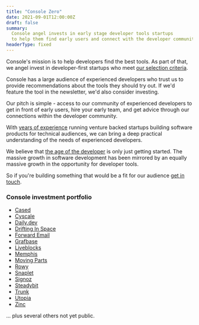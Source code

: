 ```yaml
---
title: "Console Zero"
date: 2021-09-01T12:00:00Z
draft: false
summary:
  Console angel invests in early stage developer tools startups
  to help them find early users and connect with the developer community.
headerType: fixed
---
```


Console's mission is to help developers find the best tools. As part of that, we
angel invest in developer-first startups who meet [our selection
criteria](/selection-criteria/).

Console has a large audience of experienced developers who trust us to provide
recommendations about the tools they should try out. If we'd feature the tool in
the newsletter, we'd also consider investing.

Our pitch is simple - access to our community of experienced developers to get
in front of early users, hire your early team, and get advice through our
connections within the developer community.

With [years of experience](/about/) running venture backed startups building
software products for technical audiences, we can bring a deep practical
understanding of the needs of experienced developers.

We believe that [the age of the
developer](https://blog.console.dev/focusing-on-developers/) is only just
getting started. The massive growth in software development has been mirrored by
an equally massive growth in the opportunity for developer tools.

So if you're building something that would be a fit for our audience [get in
touch](mailto:david@console.dev).

### Console investment portfolio

* [Cased](https://cased.com/)
* [Cyscale](https://cyscale.com/)
* [Daily.dev](https://daily.dev/)
* [Drifting In Space](https://driftingin.space/)
* [Forward Email](https://forwardemail.net/)
* [Grafbase](https://grafbase.com/)
* [Liveblocks](https://liveblocks.io/)
* [Memphis](https://memphis.dev/)
* [Moving Parts](https://movingparts.io/)
* [Rowy](https://www.rowy.io/)
* [Snaplet](https://www.snaplet.dev/)
* [Signoz](https://signoz.io/)
* [Steadybit](https://www.steadybit.com/)
* [Trunk](https://trunk.io/)
* [Utopia](https://utopia.app/)
* [Zinc](https://zincsearch.com/)

... plus several others not yet public.